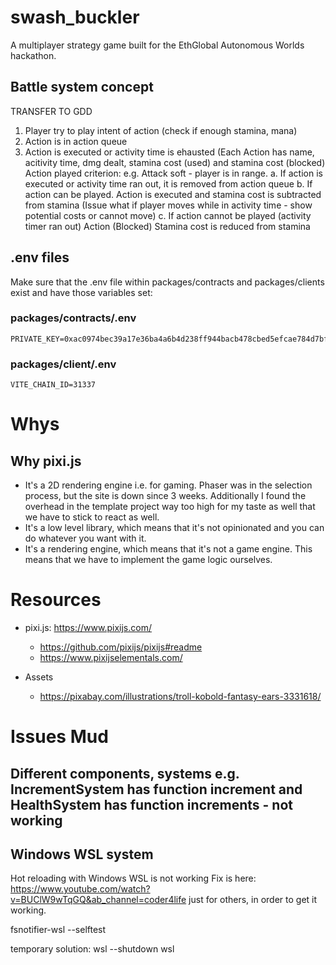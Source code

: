 # swash_buckler
A multiplayer strategy game built for the EthGlobal Autonomous Worlds hackathon.

## Battle system concept
TRANSFER TO GDD
1. Player try to play intent of action (check if enough stamina, mana)
2. Action is in action queue
3. Action is executed or activity time is ehausted (Each Action has name, acitivity time, dmg dealt, stamina cost (used) and stamina cost (blocked)
   Action played criterion: e.g. Attack soft - player is in range.
   a. If action is executed or activity time ran out, it is removed from action queue
   b. If action can be played. Action is executed and stamina cost is subtracted from stamina (Issue what if player moves while in activity time - show potential costs or cannot move)
   c. If action cannot be played (activity timer ran out) Action (Blocked) Stamina cost is reduced from stamina

## .env files
Make sure that the .env file within packages/contracts and packages/clients exist and have those variables set:

### packages/contracts/.env
```
PRIVATE_KEY=0xac0974bec39a17e36ba4a6b4d238ff944bacb478cbed5efcae784d7bf4f2ff80
```
### packages/client/.env
```
VITE_CHAIN_ID=31337
```

# Whys

## Why pixi.js
- It's a 2D rendering engine i.e. for gaming. Phaser was in the selection process, but the site is down since 3 weeks.
  Additionally I found the overhead in the template project way too high for my taste as well that we have to stick to react as well.
- It's a low level library, which means that it's not opinionated and you can do whatever you want with it.
- It's a rendering engine, which means that it's not a game engine. This means that we have to implement the game logic ourselves.

# Resources
- pixi.js: https://www.pixijs.com/
  - https://github.com/pixijs/pixijs#readme
  - https://www.pixijselementals.com/
  

- Assets
  - https://pixabay.com/illustrations/troll-kobold-fantasy-ears-3331618/

# Issues Mud

## Different components, systems e.g. IncrementSystem has function increment and HealthSystem has function increments - not working

## Windows WSL system 
Hot reloading with Windows WSL is not working
Fix is here: https://www.youtube.com/watch?v=BUClW9wTqGQ&ab_channel=coder4life just for others, in order to get it working.


fsnotifier-wsl --selftest

temporary solution: 
wsl --shutdown
wsl


